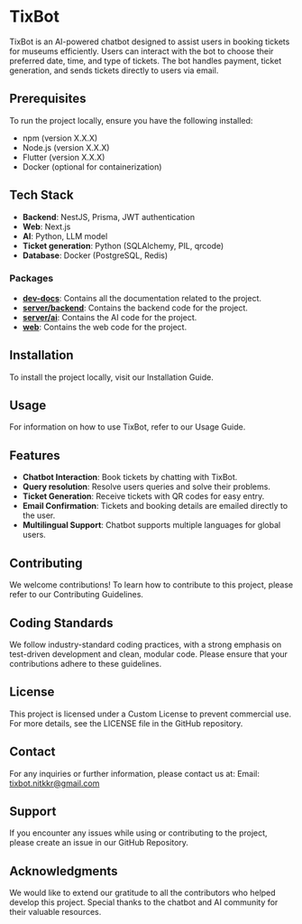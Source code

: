 # TixBot

TixBot is an AI-powered chatbot designed to assist users in booking tickets for museums efficiently. Users can interact with the bot to choose their preferred date, time, and type of tickets. The bot handles payment, ticket generation, and sends tickets directly to users via email.

## Prerequisites

To run the project locally, ensure you have the following installed:
- npm (version X.X.X)
- Node.js (version X.X.X)
- Flutter (version X.X.X)
- Docker (optional for containerization)

## Tech Stack

- **Backend**: NestJS, Prisma, JWT authentication
- **Web**: Next.js
- **AI**: Python, LLM model
- **Ticket generation**: Python (SQLAlchemy, PIL, qrcode)
- **Database**: Docker (PostgreSQL, Redis)

### Packages

- [**dev-docs**](./dev-docs/index.md): Contains all the documentation related to the project.
- [**server/backend**](./apps/server/backend): Contains the backend code for the project.
- [**server/ai**](./apps/server/ai): Contains the AI code for the project.
- [**web**](./apps/frontend): Contains the web code for the project.

## Installation

To install the project locally, visit our Installation Guide.

## Usage

For information on how to use TixBot, refer to our Usage Guide.

## Features

- **Chatbot Interaction**: Book tickets by chatting with TixBot.
- **Query resolution**: Resolve users queries and solve their problems.
- **Ticket Generation**: Receive tickets with QR codes for easy entry.
- **Email Confirmation**: Tickets and booking details are emailed directly to the user.
- **Multilingual Support**: Chatbot supports multiple languages for global users.

## Contributing

We welcome contributions! To learn how to contribute to this project, please refer to our Contributing Guidelines.

## Coding Standards

We follow industry-standard coding practices, with a strong emphasis on test-driven development and clean, modular code. Please ensure that your contributions adhere to these guidelines.

## License

This project is licensed under a Custom License to prevent commercial use. For more details, see the LICENSE file in the GitHub repository.

## Contact

For any inquiries or further information, please contact us at:
Email: [tixbot.nitkkr@gmail.com](mailto:tixbot.nitkkr@gmail.com)

## Support

If you encounter any issues while using or contributing to the project, please create an issue in our GitHub Repository.

## Acknowledgments

We would like to extend our gratitude to all the contributors who helped develop this project. Special thanks to the chatbot and AI community for their valuable resources.